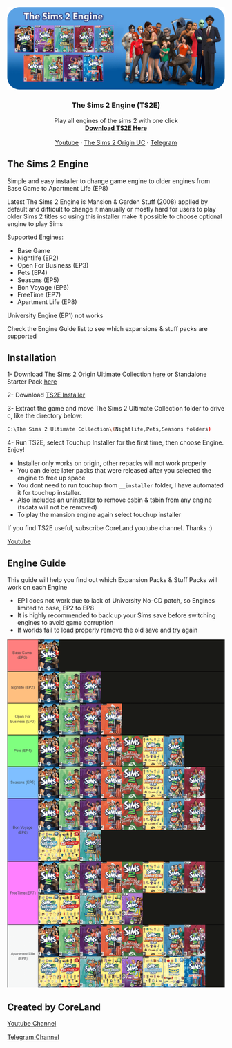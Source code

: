 <!-- PROJECT BANNER -->
<div align="center">
  <a href="https://github.com/erfan2255/TS2E">
    <img src="images/banner.png" alt="BANNER">
  </a>

  <h3 align="center">The Sims 2 Engine (TS2E)</h3>
  <p align="center">
    Play all engines of the sims 2 with one click
    <br/>
    <a href="https://github.com/erfan2255/TS2E/releases"><strong>Download TS2E Here</strong></a>
    <br />
    <br />
    <a href="https://youtube.com/@coreland2">Youtube</a>
    ·
    <a href="https://55woodlandrive.tumblr.com/post/643865013442969600/this-is-a-re-upload-of-g4tws-the-sims-2-origin">The Sims 2 Origin UC</a>
    ·
    <a href="https://t.me/coreland">Telegram</a>
  </p>
</div>

<!-- THE SIMS 2 ENGINE -->
## The Sims 2 Engine

Simple and easy installer to change game engine to older engines from Base Game to Apartment Life (EP8)

Latest The Sims 2 Engine is Mansion & Garden Stuff (2008) applied by default and difficult to change it manually or mostly hard for users to play older Sims 2 titles so using this installer make it possible to choose optional engine to play Sims

Supported Engines:
* Base Game
* Nightlife (EP2)
* Open For Business (EP3)
* Pets (EP4)
* Seasons (EP5)
* Bon Voyage (EP6)
* FreeTime (EP7)
* Apartment Life (EP8)
  
University Engine (EP1) not works

Check the Engine Guide list to see which expansions & stuff packs are supported

<!-- INSTALLATION -->
## Installation

1- Download The Sims 2 Origin Ultimate Collection [here](https://55woodlandrive.tumblr.com/post/643865013442969600/this-is-a-re-upload-of-g4tws-the-sims-2-origin) or Standalone Starter Pack [here](https://github.com/mintalien/The-Puppets-2-Definitive-Edition/releases)

2- Download [TS2E Installer](https://github.com/erfan2255/TS2E/releases) 

3- Extract the game and move The Sims 2 Ultimate Collection folder to drive c, like the directory below: 
   ```sh
   C:\The Sims 2 Ultimate Collection\(Nightlife,Pets,Seasons folders) 
   ```
4- Run TS2E, select Touchup Installer for the first time, then choose Engine. Enjoy!
* Installer only works on origin, other repacks will not work properly
* You can delete later packs that were released after you selected the engine to free up space
* You dont need to run touchup from `__installer` folder, I have automated it for touchup installer.
* Also includes an uninstaller to remove csbin & tsbin from any engine (tsdata will not be removed)
* To play the mansion engine again select touchup installer

If you find TS2E useful, subscribe CoreLand youtube channel. Thanks :)

[Youtube](https://youtube.com/@coreland2)

<!-- ENGINE GUIDE -->
## Engine Guide

This guide will help you find out which Expansion Packs & Stuff Packs will work on each Engine
* EP1 does not work due to lack of University No-CD patch, so Engines limited to base, EP2 to EP8
* It is highly recommended to back up your Sims save before switching engines to avoid game corruption
* If worlds fail to load properly remove the old save and try again
<div align="center">
  <a href="https://github.com/erfan2255/TS2E/blob/main/images/engineguide.png">
    <img src="images/engineguide.png" alt="enguide">
  </a>
  </div>
  



<!-- CORELAND LINKS -->
## Created by CoreLand

[Youtube Channel](https://youtube.com/@coreland2)

[Telegram Channel](https://t.me/coreland)
